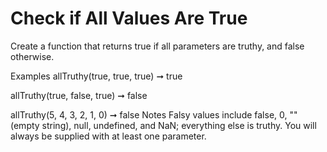 # Check if All Values Are True

Create a function that returns true if all parameters are truthy, and false otherwise.

Examples
allTruthy(true, true, true) ➞ true

allTruthy(true, false, true) ➞ false

allTruthy(5, 4, 3, 2, 1, 0) ➞ false
Notes
Falsy values include false, 0, "" (empty string), null, undefined, and NaN; everything else is truthy.
You will always be supplied with at least one parameter.
